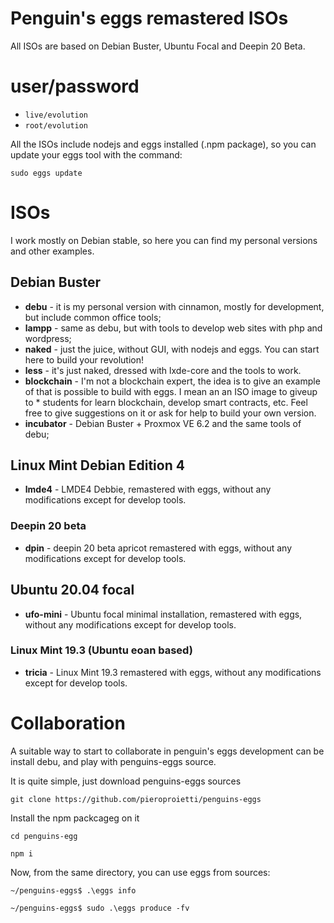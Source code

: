# Penguin's eggs remastered ISOs

All ISOs are based on Debian Buster, Ubuntu Focal and Deepin 20 Beta. 

# user/password
* ```live/evolution```
* ```root/evolution```

All the ISOs include nodejs and eggs installed (.npm package), so you can
update your eggs tool with the command:

```sudo eggs update```

# ISOs

I work mostly on Debian stable, so here you can find my personal versions and other examples.

## Debian Buster
* **debu**  - it is my personal version with cinnamon, mostly for development, but include common office tools;
* **lampp** - same as debu, but with tools to develop web sites with php and wordpress;
* **naked** - just the juice, without GUI, with nodejs and eggs. You can start here to build your revolution! 
* **less** - it's just naked, dressed with lxde-core and the tools to work.
* **blockchain** - I'm not a blockchain expert, the idea is to give an example of that is possible to build with eggs. I mean an an ISO image to giveup to * students for learn blockchain, develop smart contracts, etc. Feel free to give suggestions on it or ask for help to build your own version.
* **incubator** - Debian Buster + Proxmox VE 6.2 and the same tools of debu;

## Linux Mint Debian Edition 4
* **lmde4** - LMDE4 Debbie, remastered with eggs, without any modifications except for develop tools.

### Deepin 20 beta
* **dpin** - deepin 20 beta apricot remastered with eggs, without any modifications except for develop tools.

## Ubuntu 20.04 focal
* **ufo-mini** - Ubuntu focal minimal installation, remastered with eggs, without any modifications except for develop tools.

### Linux Mint 19.3 (Ubuntu eoan based)
* **tricia** - Linux Mint 19.3 remastered with eggs, without any modifications except for develop tools.


# Collaboration

A suitable way to start to collaborate in penguin's eggs development can be install debu, and play
with penguins-eggs source.

It is quite simple, just download penguins-eggs sources

```git clone https://github.com/pieroproietti/penguins-eggs```


Install the npm packcageg on it 

```cd penguins-egg```

```npm i```

Now, from the same directory, you can use eggs from sources:

```~/penguins-eggs$ .\eggs info```

```~/penguins-eggs$ sudo .\eggs produce -fv```



